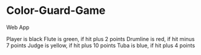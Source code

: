 # Color-Guard-Game
Web App

Player is black
Flute is green, if hit plus 2 points
Drumline is red, if hit minus 7 points
Judge is yellow, if hit plus 10 points
Tuba is blue, if hit plus 4 points
